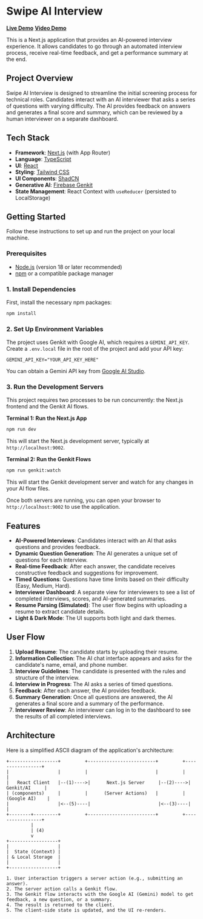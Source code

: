 # Swipe AI Interview

[**Live Demo**](https://swipe-ai-interview-nu.vercel.app/)
[**Video Demo**](https://docs.google.com/videos/d/1CXdrlZeX5-0MVlUBO_KI7shcMGcmymervrPS2mSuK_8/edit?usp=sharing)

This is a Next.js application that provides an AI-powered interview experience. It allows candidates to go through an automated interview process, receive real-time feedback, and get a performance summary at the end.

## Project Overview

Swipe AI Interview is designed to streamline the initial screening process for technical roles. Candidates interact with an AI interviewer that asks a series of questions with varying difficulty. The AI provides feedback on answers and generates a final score and summary, which can be reviewed by a human interviewer on a separate dashboard.

## Tech Stack

- **Framework**: [Next.js](https://nextjs.org/) (with App Router)
- **Language**: [TypeScript](https://www.typescriptlang.org/)
- **UI**: [React](https://reactjs.org/)
- **Styling**: [Tailwind CSS](https://tailwindcss.com/)
- **UI Components**: [ShadCN](https://ui.shadcn.com/)
- **Generative AI**: [Firebase Genkit](https.firebase.google.com/docs/genkit)
- **State Management**: React Context with `useReducer` (persisted to LocalStorage)

## Getting Started

Follow these instructions to set up and run the project on your local machine.

### Prerequisites

- [Node.js](https://nodejs.org/en) (version 18 or later recommended)
- [npm](https://www.npmjs.com/) or a compatible package manager

### 1. Install Dependencies

First, install the necessary npm packages:

```bash
npm install
```

### 2. Set Up Environment Variables

The project uses Genkit with Google AI, which requires a `GEMINI_API_KEY`. Create a `.env.local` file in the root of the project and add your API key:

```
GEMINI_API_KEY="YOUR_API_KEY_HERE"
```

You can obtain a Gemini API key from [Google AI Studio](https://aistudio.google.com/app/apikey).

### 3. Run the Development Servers

This project requires two processes to be run concurrently: the Next.js frontend and the Genkit AI flows.

**Terminal 1: Run the Next.js App**

```bash
npm run dev
```

This will start the Next.js development server, typically at `http://localhost:9002`.

**Terminal 2: Run the Genkit Flows**

```bash
npm run genkit:watch
```

This will start the Genkit development server and watch for any changes in your AI flow files.

Once both servers are running, you can open your browser to `http://localhost:9002` to use the application.

## Features

- **AI-Powered Interviews**: Candidates interact with an AI that asks questions and provides feedback.
- **Dynamic Question Generation**: The AI generates a unique set of questions for each interview.
- **Real-time Feedback**: After each answer, the candidate receives constructive feedback and suggestions for improvement.
- **Timed Questions**: Questions have time limits based on their difficulty (Easy, Medium, Hard).
- **Interviewer Dashboard**: A separate view for interviewers to see a list of completed interviews, scores, and AI-generated summaries.
- **Resume Parsing (Simulated)**: The user flow begins with uploading a resume to extract candidate details.
- **Light & Dark Mode**: The UI supports both light and dark themes.

## User Flow

1.  **Upload Resume**: The candidate starts by uploading their resume.
2.  **Information Collection**: The AI chat interface appears and asks for the candidate's name, email, and phone number.
3.  **Interview Guidelines**: The candidate is presented with the rules and structure of the interview.
4.  **Interview in Progress**: The AI asks a series of timed questions.
5.  **Feedback**: After each answer, the AI provides feedback.
6.  **Summary Generation**: Once all questions are answered, the AI generates a final score and a summary of the performance.
7.  **Interviewer Review**: An interviewer can log in to the dashboard to see the results of all completed interviews.

## Architecture

Here is a simplified ASCII diagram of the application's architecture:

```
+------------------+         +-------------------------+         +-----------------+
|                  |         |                         |         |                 |
|   React Client   |--(1)---->|      Next.js Server     |--(2)---->|   Genkit/AI     |
| (components)     |         |      (Server Actions)   |         |  (Google AI)    |
|                  |<--(5)----|                         |<--(3)----|                 |
+--------+---------+         +-------------------------+         +-----------------+
         |
         | (4)
         v
+------------------+
|                  |
|  State (Context) |
| & Local Storage  |
|                  |
+------------------+

1. User interaction triggers a server action (e.g., submitting an answer).
2. The server action calls a Genkit flow.
3. The Genkit flow interacts with the Google AI (Gemini) model to get feedback, a new question, or a summary.
4. The result is returned to the client.
5. The client-side state is updated, and the UI re-renders.
```

